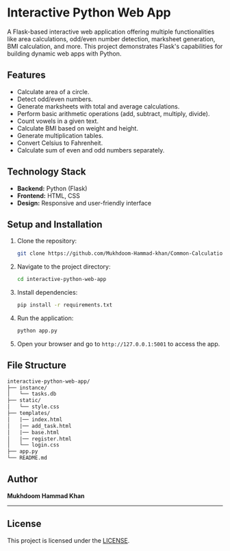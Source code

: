 # Interactive Python Web App

A Flask-based interactive web application offering multiple functionalities like area calculations, odd/even number detection, marksheet generation, BMI calculation, and more. This project demonstrates Flask's capabilities for building dynamic web apps with Python.

## Features
- Calculate area of a circle.
- Detect odd/even numbers.
- Generate marksheets with total and average calculations.
- Perform basic arithmetic operations (add, subtract, multiply, divide).
- Count vowels in a given text.
- Calculate BMI based on weight and height.
- Generate multiplication tables.
- Convert Celsius to Fahrenheit.
- Calculate sum of even and odd numbers separately.

## Technology Stack
- **Backend:** Python (Flask)
- **Frontend:** HTML, CSS
- **Design:** Responsive and user-friendly interface

## Setup and Installation
1. Clone the repository:
   ```bash
   git clone https://github.com/Mukhdoom-Hammad-khan/Common-Calculation-Tools.git
   ```
2. Navigate to the project directory:
   ```bash
   cd interactive-python-web-app
   ```
3. Install dependencies:
   ```bash
   pip install -r requirements.txt
   ```
4. Run the application:
   ```bash
   python app.py
   ```
5. Open your browser and go to `http://127.0.0.1:5001` to access the app.

## File Structure

```graphql
interactive-python-web-app/
├── instance/
│   └── tasks.db
├── static/
│   └── style.css
├── templates/
│   |── index.html
│   |── add_task.html
│   |── base.html
│   |── register.html
│   └── login.css
├── app.py
└── README.md
```

## Author
**Mukhdoom Hammad Khan**

---

## License

This project is licensed under the [LICENSE](LICENSE).
